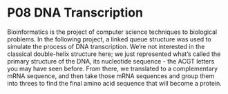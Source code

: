 # P08 DNA Transcription
Bioinformatics is the project of computer science techniques to biological problems. In the following project, a linked queue structure was used to simulate the process of DNA transcription. We’re not interested in the classical double-helix structure here; we just represented what’s called the primary structure of the DNA, its nucleotide sequence - the ACGT letters you may have seen before. From there, we translated to a complementary mRNA sequence, and then take those mRNA sequences
and group them into threes to find the final amino acid sequence that will become a protein.
